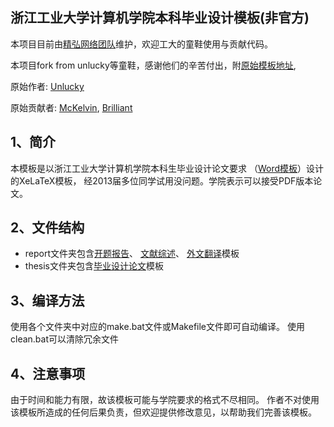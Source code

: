 ## 浙江工业大学计算机学院本科毕业设计模板(非官方)

本项目目前由[精弘网络团队](http://github.com/ZJUT)维护，欢迎工大的童鞋使用与贡献代码。

本项目fork from unlucky等童鞋，感谢他们的辛苦付出，附[原始模板地址](https://github.com/unlucky/zjutthesis),

原始作者: 
[Unlucky](http://blog.thebeyond.name)

原始贡献者: 
[McKelvin](https://github.com/mckelvin), 
[Brilliant](https://github.com/Brilliant)

## 1、简介

本模板是以浙江工业大学计算机学院本科生毕业设计论文要求
（[Word模板](http://www.software.zjut.edu.cn/index.php?m=news&a=view&left=gaikuang&id=2664)）设计的XeLaTeX模板，
经2013届多位同学试用没问题。学院表示可以接受PDF版本论文。

## 2、文件结构

 - report文件夹包含[开题报告](https://github.com/unlucky/zjutthesis/blob/master/report/proposal.tex)、
[文献综述](https://github.com/unlucky/zjutthesis/blob/master/report/literaturereview.tex)、
[外文翻译](https://github.com/unlucky/zjutthesis/blob/master/report/translation.tex)模板
 - thesis文件夹包含[毕业设计论文](https://github.com/unlucky/zjutthesis/blob/master/thesis/zjutmain.tex)模板

## 3、编译方法

使用各个文件夹中对应的make.bat文件或Makefile文件即可自动编译。
使用clean.bat可以清除冗余文件

## 4、注意事项

由于时间和能力有限，故该模板可能与学院要求的格式不尽相同。
作者不对使用该模板所造成的任何后果负责，但欢迎提供修改意见，以帮助我们完善该模板。
